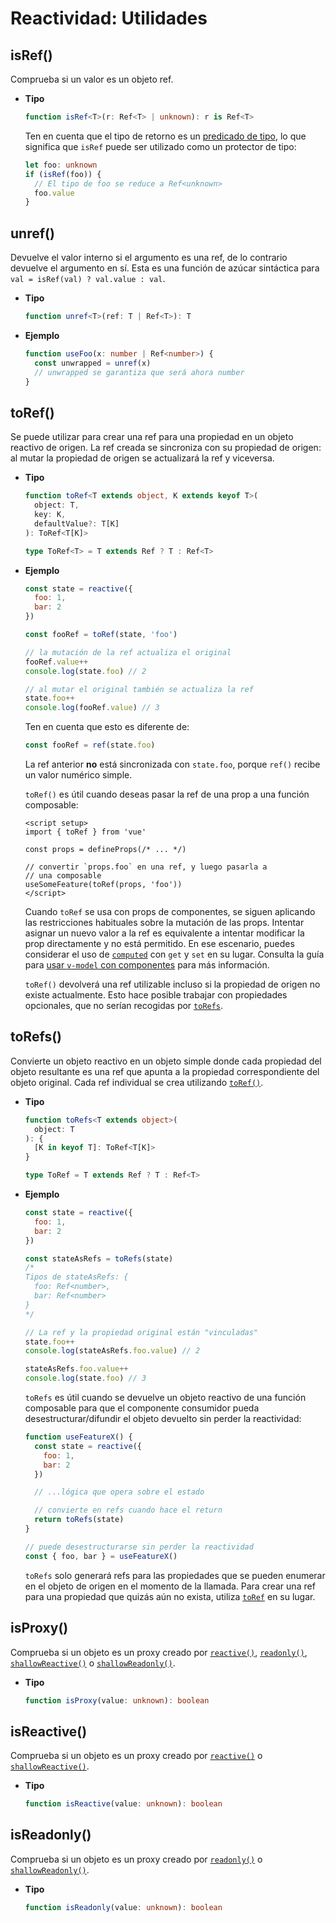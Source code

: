 # Reactividad: Utilidades

## isRef()

Comprueba si un valor es un objeto ref.

- **Tipo**

  ```ts
  function isRef<T>(r: Ref<T> | unknown): r is Ref<T>
  ```

  Ten en cuenta que el tipo de retorno es un [predicado de tipo](https://www.typescriptlang.org/docs/handbook/2/narrowing.html#using-type-predicates), lo que significa que `isRef` puede ser utilizado como un protector de tipo:

  ```ts
  let foo: unknown
  if (isRef(foo)) {
    // El tipo de foo se reduce a Ref<unknown>
    foo.value
  }
  ```

## unref()

Devuelve el valor interno si el argumento es una ref, de lo contrario devuelve el argumento en sí. Esta es una función de azúcar sintáctica para `val = isRef(val) ? val.value : val`.

- **Tipo**

  ```ts
  function unref<T>(ref: T | Ref<T>): T
  ```

- **Ejemplo**

  ```ts
  function useFoo(x: number | Ref<number>) {
    const unwrapped = unref(x)
    // unwrapped se garantiza que será ahora number
  }
  ```

## toRef()

Se puede utilizar para crear una ref para una propiedad en un objeto reactivo de origen. La ref creada se sincroniza con su propiedad de origen: al mutar la propiedad de origen se actualizará la ref y viceversa.

- **Tipo**

  ```ts
  function toRef<T extends object, K extends keyof T>(
    object: T,
    key: K,
    defaultValue?: T[K]
  ): ToRef<T[K]>

  type ToRef<T> = T extends Ref ? T : Ref<T>
  ```

- **Ejemplo**

  ```js
  const state = reactive({
    foo: 1,
    bar: 2
  })

  const fooRef = toRef(state, 'foo')

  // la mutación de la ref actualiza el original
  fooRef.value++
  console.log(state.foo) // 2

  // al mutar el original también se actualiza la ref
  state.foo++
  console.log(fooRef.value) // 3
  ```

  Ten en cuenta que esto es diferente de:

  ```js
  const fooRef = ref(state.foo)
  ```

  La ref anterior **no** está sincronizada con `state.foo`, porque `ref()` recibe un valor numérico simple.

  `toRef()` es útil cuando deseas pasar la ref de una prop a una función composable:

  ```vue
  <script setup>
  import { toRef } from 'vue'

  const props = defineProps(/* ... */)

  // convertir `props.foo` en una ref, y luego pasarla a
  // una composable
  useSomeFeature(toRef(props, 'foo'))
  </script>
  ```

  Cuando `toRef` se usa con props de componentes, se siguen aplicando las restricciones habituales sobre la mutación de las props. Intentar asignar un nuevo valor a la ref es equivalente a intentar modificar la prop directamente y no está permitido. En ese escenario, puedes considerar el uso de [`computed`](./reactivity-core.html#computed) con `get` y `set` en su lugar. Consulta la guía para [usar `v-model` con componentes](/guide/components/v-model.html) para más información.

  `toRef()` devolverá una ref utilizable incluso si la propiedad de origen no existe actualmente. Esto hace posible trabajar con propiedades opcionales, que no serían recogidas por [`toRefs`](#torefs).

## toRefs()

Convierte un objeto reactivo en un objeto simple donde cada propiedad del objeto resultante es una ref que apunta a la propiedad correspondiente del objeto original. Cada ref individual se crea utilizando [`toRef()`](#toref).

- **Tipo**

  ```ts
  function toRefs<T extends object>(
    object: T
  ): {
    [K in keyof T]: ToRef<T[K]>
  }

  type ToRef = T extends Ref ? T : Ref<T>
  ```

- **Ejemplo**

  ```js
  const state = reactive({
    foo: 1,
    bar: 2
  })

  const stateAsRefs = toRefs(state)
  /*
  Tipos de stateAsRefs: {
    foo: Ref<number>,
    bar: Ref<number>
  }
  */

  // La ref y la propiedad original están "vinculadas"
  state.foo++
  console.log(stateAsRefs.foo.value) // 2

  stateAsRefs.foo.value++
  console.log(state.foo) // 3
  ```

  `toRefs` es útil cuando se devuelve un objeto reactivo de una función composable para que el componente consumidor pueda desestructurar/difundir el objeto devuelto sin perder la reactividad:

  ```js
  function useFeatureX() {
    const state = reactive({
      foo: 1,
      bar: 2
    })

    // ...lógica que opera sobre el estado

    // convierte en refs cuando hace el return
    return toRefs(state)
  }

  // puede desestructurarse sin perder la reactividad
  const { foo, bar } = useFeatureX()
  ```

  `toRefs` solo generará refs para las propiedades que se pueden enumerar en el objeto de origen en el momento de la llamada. Para crear una ref para una propiedad que quizás aún no exista, utiliza [`toRef`](#toref) en su lugar.

## isProxy()

Comprueba si un objeto es un proxy creado por [`reactive()`](./reactivity-core.html#reactive), [`readonly()`](./reactivity-core.html#readonly), [`shallowReactive()`](./reactivity-advanced.html#shallowreactive) o [`shallowReadonly()`](./reactivity-advanced.html#shallowreadonly).

- **Tipo**

  ```ts
  function isProxy(value: unknown): boolean
  ```

## isReactive()

Comprueba si un objeto es un proxy creado por [`reactive()`](./reactivity-core.html#reactive) o [`shallowReactive()`](./reactivity-advanced.html#shallowreactive).

- **Tipo**

  ```ts
  function isReactive(value: unknown): boolean
  ```

## isReadonly()

Comprueba si un objeto es un proxy creado por [`readonly()`](./reactivity-core.html#readonly) o [`shallowReadonly()`](./reactivity-advanced.html#shallowreadonly).

- **Tipo**

  ```ts
  function isReadonly(value: unknown): boolean
  ```
